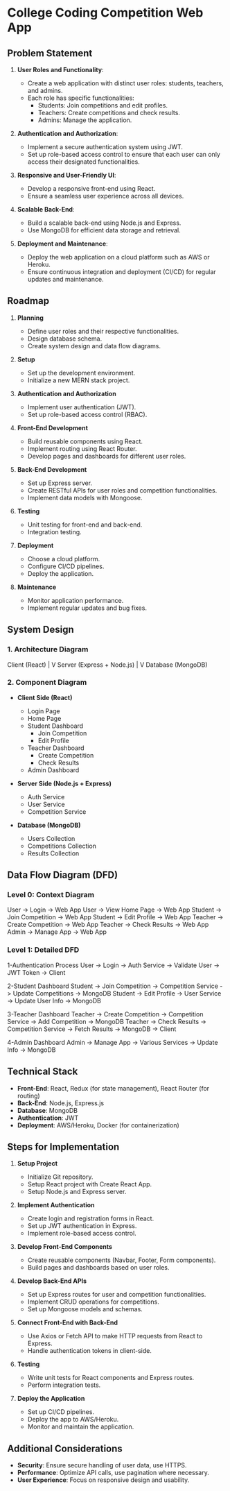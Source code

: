# College Coding Competition Web App

## Problem Statement

1. **User Roles and Functionality**:
   - Create a web application with distinct user roles: students, teachers, and admins.
   - Each role has specific functionalities: 
     - Students: Join competitions and edit profiles.
     - Teachers: Create competitions and check results.
     - Admins: Manage the application.

2. **Authentication and Authorization**:
   - Implement a secure authentication system using JWT.
   - Set up role-based access control to ensure that each user can only access their designated functionalities.

3. **Responsive and User-Friendly UI**:
   - Develop a responsive front-end using React.
   - Ensure a seamless user experience across all devices.

4. **Scalable Back-End**:
   - Build a scalable back-end using Node.js and Express.
   - Use MongoDB for efficient data storage and retrieval.

5. **Deployment and Maintenance**:
   - Deploy the web application on a cloud platform such as AWS or Heroku.
   - Ensure continuous integration and deployment (CI/CD) for regular updates and maintenance.

## Roadmap

1. **Planning**
   - Define user roles and their respective functionalities.
   - Design database schema.
   - Create system design and data flow diagrams.

2. **Setup**
   - Set up the development environment.
   - Initialize a new MERN stack project.

3. **Authentication and Authorization**
   - Implement user authentication (JWT).
   - Set up role-based access control (RBAC).

4. **Front-End Development**
   - Build reusable components using React.
   - Implement routing using React Router.
   - Develop pages and dashboards for different user roles.

5. **Back-End Development**
   - Set up Express server.
   - Create RESTful APIs for user roles and competition functionalities.
   - Implement data models with Mongoose.

6. **Testing**
   - Unit testing for front-end and back-end.
   - Integration testing.

7. **Deployment**
   - Choose a cloud platform.
   - Configure CI/CD pipelines.
   - Deploy the application.

8. **Maintenance**
   - Monitor application performance.
   - Implement regular updates and bug fixes.

## System Design

### 1. Architecture Diagram

Client (React)
|
V
Server (Express + Node.js)
|
V
Database (MongoDB)


### 2. Component Diagram

- **Client Side (React)**
  - Login Page
  - Home Page
  - Student Dashboard
    - Join Competition
    - Edit Profile
  - Teacher Dashboard
    - Create Competition
    - Check Results
  - Admin Dashboard

- **Server Side (Node.js + Express)**
  - Auth Service
  - User Service
  - Competition Service

- **Database (MongoDB)**
  - Users Collection
  - Competitions Collection
  - Results Collection

## Data Flow Diagram (DFD)

### Level 0: Context Diagram

User -> Login -> Web App
User -> View Home Page -> Web App
Student -> Join Competition -> Web App
Student -> Edit Profile -> Web App
Teacher -> Create Competition -> Web App
Teacher -> Check Results -> Web App
Admin -> Manage App -> Web App


### Level 1: Detailed DFD


1-Authentication Process
  User -> Login -> Auth Service -> Validate User -> JWT Token -> Client

2-Student Dashboard
  Student -> Join Competition -> Competition Service -> Update Competitions -> MongoDB
  Student -> Edit Profile -> User Service -> Update User Info -> MongoDB

3-Teacher Dashboard
  Teacher -> Create Competition -> Competition Service -> Add Competition -> MongoDB
  Teacher -> Check Results -> Competition Service -> Fetch Results -> MongoDB -> Client

4-Admin Dashboard
  Admin -> Manage App -> Various Services -> Update Info -> MongoDB

  
## Technical Stack

- **Front-End**: React, Redux (for state management), React Router (for routing)
- **Back-End**: Node.js, Express.js
- **Database**: MongoDB
- **Authentication**: JWT
- **Deployment**: AWS/Heroku, Docker (for containerization)

## Steps for Implementation

1. **Setup Project**
   - Initialize Git repository.
   - Setup React project with Create React App.
   - Setup Node.js and Express server.

2. **Implement Authentication**
   - Create login and registration forms in React.
   - Set up JWT authentication in Express.
   - Implement role-based access control.

3. **Develop Front-End Components**
   - Create reusable components (Navbar, Footer, Form components).
   - Build pages and dashboards based on user roles.

4. **Develop Back-End APIs**
   - Set up Express routes for user and competition functionalities.
   - Implement CRUD operations for competitions.
   - Set up Mongoose models and schemas.

5. **Connect Front-End with Back-End**
   - Use Axios or Fetch API to make HTTP requests from React to Express.
   - Handle authentication tokens in client-side.

6. **Testing**
   - Write unit tests for React components and Express routes.
   - Perform integration tests.

7. **Deploy the Application**
   - Set up CI/CD pipelines.
   - Deploy the app to AWS/Heroku.
   - Monitor and maintain the application.

## Additional Considerations

- **Security**: Ensure secure handling of user data, use HTTPS.
- **Performance**: Optimize API calls, use pagination where necessary.
- **User Experience**: Focus on responsive design and usability.
